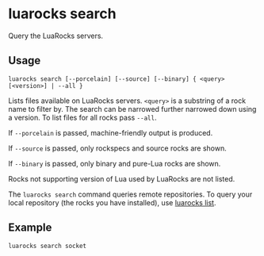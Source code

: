 # luarocks search

Query the LuaRocks servers.

## Usage

`luarocks search [--porcelain] [--source] [--binary] { <query> [<version>] | --all }`

Lists files available on LuaRocks servers. `<query>` is a substring of a rock
name to filter by. The search can be narrowed further narrowed down using a
version. To list files for all rocks pass `--all`.

If `--porcelain` is passed, machine-friendly output is produced.

If `--source` is passed, only rockspecs and source rocks are shown.

If `--binary` is passed, only binary and pure-Lua rocks are shown.

Rocks not supporting version of Lua used by LuaRocks are not listed.

The `luarocks search` command queries remote repositories.
To query your local repository (the rocks you have installed), use [luarocks list](luarocks_list.md).

## Example

```
luarocks search socket
```

